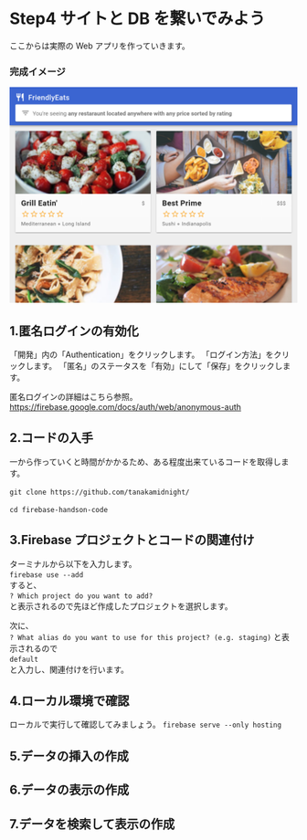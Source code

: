 # Step4 サイトと DB を繋いでみよう

ここからは実際の Web アプリを作っていきます。

### 完成イメージ

![](images/04_1.png)

## 1.匿名ログインの有効化

「開発」内の「Authentication」をクリックします。
「ログイン方法」をクリックします。
「匿名」のステータスを「有効」にして「保存」をクリックします。

匿名ログインの詳細はこちら参照。
https://firebase.google.com/docs/auth/web/anonymous-auth

## 2.コードの入手

一から作っていくと時間がかかるため、ある程度出来ているコードを取得します。

`git clone https://github.com/tanakamidnight/`

`cd firebase-handson-code`

## 3.Firebase プロジェクトとコードの関連付け

ターミナルから以下を入力します。  
`firebase use --add`  
すると、  
`? Which project do you want to add?`  
と表示されるので先ほど作成したプロジェクトを選択します。

次に、  
`? What alias do you want to use for this project? (e.g. staging)`
と表示されるので  
`default`  
と入力し、関連付けを行います。

## 4.ローカル環境で確認

ローカルで実行して確認してみましょう。
`firebase serve --only hosting`

## 5.データの挿入の作成

## 6.データの表示の作成

## 7.データを検索して表示の作成
